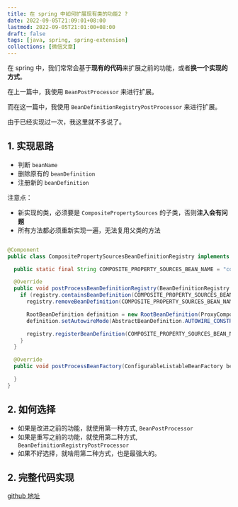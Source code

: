 ```yaml
---
title: 在 spring 中如何扩展现有类的功能2 ?
date: 2022-09-05T21:09:01+08:00
lastmod: 2022-09-05T21:01:00+08:00
draft: false
tags: [java, spring, spring-extension]
collections: [微信文章]
---
```


在 spring 中，我们常常会基于**现有的代码**来扩展之前的功能，或者**换一个实现的方式**。

在上一篇中，我使用 `BeanPostProcessor` 来进行扩展。

而在这一篇中，我使用 `BeanDefinitionRegistryPostProcessor` 来进行扩展。

由于已经实现过一次，我这里就不多说了。

## 1. 实现思路

* 判断 `beanName`
* 删除原有的 `beanDefinition`
* 注册新的 `beanDefinition`

注意点：

* 新实现的类，必须要是 `CompositePropertySources` 的子类，否则**注入会有问题**
* 所有方法都必须重新实现一遍，无法复用父类的方法

```java

@Component
public class CompositePropertySourcesBeanDefinitionRegistry implements BeanDefinitionRegistryPostProcessor {

  public static final String COMPOSITE_PROPERTY_SOURCES_BEAN_NAME = "compositePropertySources";

  @Override
  public void postProcessBeanDefinitionRegistry(BeanDefinitionRegistry registry) throws BeansException {
    if (registry.containsBeanDefinition(COMPOSITE_PROPERTY_SOURCES_BEAN_NAME)) {
      registry.removeBeanDefinition(COMPOSITE_PROPERTY_SOURCES_BEAN_NAME);

      RootBeanDefinition definition = new RootBeanDefinition(ProxyCompositePropertySources.class);
      definition.setAutowireMode(AbstractBeanDefinition.AUTOWIRE_CONSTRUCTOR);

      registry.registerBeanDefinition(COMPOSITE_PROPERTY_SOURCES_BEAN_NAME, definition);
    }
  }

  @Override
  public void postProcessBeanFactory(ConfigurableListableBeanFactory beanFactory) throws BeansException {

  }
}

```

## 2. 如何选择

* 如果是改进之前的功能，就使用第一种方式, `BeanPostProcessor`
* 如果是重写之前的功能，就使用第二种方式, `BeanDefinitionRegistryPostProcessor`
* 如果不好选择，就啥用第二种方式，也是最强大的。

## 2. 完整代码实现

[github 地址](https://github.com/ooooo-youwillsee/java-framework-guide/blob/main/spring-boot-compositePropertySourcesExt2)


